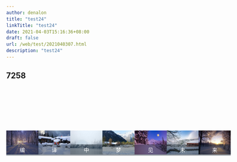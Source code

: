 ```yaml
---
author: denalon
title: "test24"
linkTitle: "test24"
date: 2021-04-03T15:16:36+08:00
draft: false
url: /web/test/2021040307.html
description: "test24"
---
```


## 7258
<style>
    .container {
    width: 600px;
    height: 300px;
    overflow: hidden;
    /* 一定要开启flex布局 */
    display: flex;
    justify-content: center;
    align-items: center;
    /* 缩小0.8，方便演示 */
    /* transform: scale(0.8); */
}

.pic {
    position: relative;
    /* flex布局下当前元素自动缩放时占比为1，当前所有的pic元素占比均为一，等于所有元素大小保持一致的缩放 */
    flex-shrink: 1;
    flex-grow: 1;
    /* 一定要开启 */
    /* 要不然超出的图片会把pic图层撑开，失去最终效果 */
    overflow: hidden;
    transition: 1.5s;
}

.pic:hover {
    flex-shrink: 0;
    flex-grow: 0;
}


/* 基本功能实现，细节美化 */

.title {
    position: absolute;
    color: #fff;
    background-color: #1b273370;
    bottom: 0;
    width: 100%;
    text-align: center;
    line-height: 30px;
}
</style>
<div class="container">
        <div class="pic">
            <img src="/image/test/1.jpg">
            <div class="title">编</div>
        </div class="pic">
        <div class="pic">
            <img src="/image/test/2.jpg">
            <div class="title">译</div>
        </div class="pic">
        <div class="pic">
            <img src="/image/test/3.jpg">
            <div class="title">中</div>
        </div class="pic">
        <div class="pic">
            <img src="/image/test/4.jpg">
            <div class="title">梦</div>
        </div class="pic">
        <div class="pic">
            <img src="/image/test/5.jpg">
            <div class="title">见</div>
        </div class="pic">
        <div class="pic">
            <img src="/image/test/6.jpg">
            <div class="title">未</div>
        </div class="pic">
        <div class="pic">
            <img src="/image/test/7.jpg">
            <div class="title">来</div>
        </div class="pic">
    </div>
